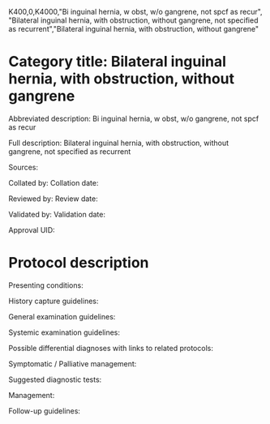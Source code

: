 K400,0,K4000,"Bi inguinal hernia, w obst, w/o gangrene, not spcf as recur", "Bilateral inguinal hernia, with obstruction, without gangrene, not specified as recurrent","Bilateral inguinal hernia, with obstruction, without gangrene"
# Category title: Bilateral inguinal hernia, with obstruction, without gangrene

Abbreviated description: Bi inguinal hernia, w obst, w/o gangrene, not spcf as recur

Full description: Bilateral inguinal hernia, with obstruction, without gangrene, not specified as recurrent

Sources:

Collated by:
Collation date:

Reviewed by:
Review date:

Validated by:
Validation date:

Approval UID:

# Protocol description

Presenting conditions:

History capture guidelines:

General examination guidelines:

Systemic examination guidelines:

Possible differential diagnoses with links to related protocols:

Symptomatic / Palliative management:

Suggested diagnostic tests:

Management:

Follow-up guidelines:
